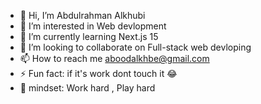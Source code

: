- 👋 Hi, I’m Abdulrahman Alkhubi
- 👀 I’m interested in Web devlopment
- 🌱 I’m currently learning Next.js 15
- 💞️ I’m looking to collaborate on Full-stack web devloping
- 📫 How to reach me aboodalkhbe@gmail.com
- ⚡ Fun fact: if it's work dont touch it 😂
- 🧠 mindset: Work hard , Play hard
